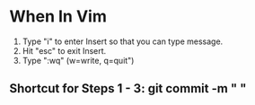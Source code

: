 # When In Vim
1. Type "i" to enter Insert so that you can type message.
2. Hit "esc" to exit Insert.
3. Type ":wq" (w=write, q=quit")

## Shortcut for Steps 1 - 3: git commit -m " "